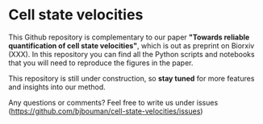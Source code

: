 # Cell state velocities

This Github repository is complementary to our paper **"Towards reliable quantification of cell state velocities"**, which is out as preprint on Biorxiv (XXX). In this repository you can find all the Python scripts and notebooks that you will need to reproduce the figures in the paper.

This repository is still under construction, so **stay tuned** for more features and insights into our method.

Any questions or comments? Feel free to write us under issues (https://github.com/bjbouman/cell-state-velocities/issues)

